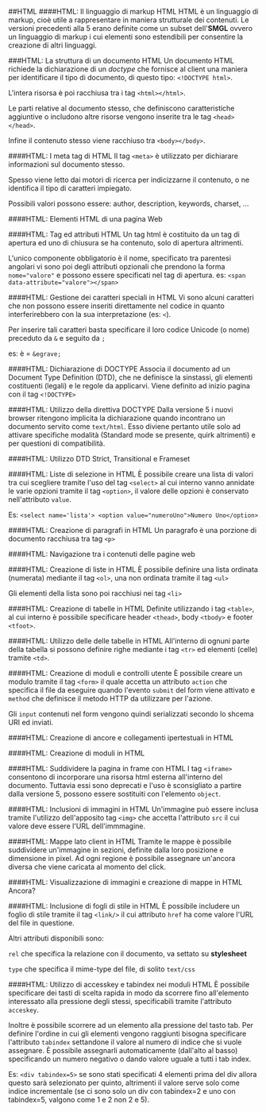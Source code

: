 ##HTML
####HTML: Il linguaggio di markup HTML
HTML è un linguaggio di markup, cioè utile a rappresentare in maniera strutturale dei contenuti.
Le versioni precedenti alla 5 erano definite come un subset dell'__SMGL__  ovvero un linguaggio di markup i cui elementi sono estendibili per consentire la creazione di altri linguaggi.

###HTML: La struttura di un documento HTML
Un documento HTML richiede la dichiarazione di un _doctype_ che fornisce al client una maniera per identificare il tipo di documento, di questo tipo:
`<!DOCTYPE html>`.

L'intera risorsa è poi racchiusa tra i tag `<html></html>`.

Le parti relative al documento stesso, che definiscono caratteristiche aggiuntive o includono altre risorse vengono inserite tra le tag `<head></head>`.

Infine il contenuto stesso viene racchiuso tra `<body></body>`.

####HTML: I meta tag di HTML
Il tag `<meta>` è utilizzato per dichiarare informazioni sul documento stesso. 

Spesso viene letto dai motori di ricerca per indicizzarne il contenuto, o ne identifica il tipo di caratteri impiegato.

Possibili valori possono essere: author, description, keywords, charset, ...

####HTML: Elementi HTML di una pagina Web

####HTML: Tag ed attributi HTML
Un tag html è costituito da un tag di apertura ed uno di chiusura se ha contenuto, solo di apertura altrimenti.

L'unico componente obbligatorio è il nome, specificato tra parentesi angolari vi sono poi degli attributi opzionali che prendono la forma `nome="valore"` e possono essere specificati nel tag di apertura.
es: `<span data-attribute="valore"></span>`

####HTML: Gestione dei caratteri speciali in HTML
Vi sono alcuni caratteri che non possono essere inseriti direttamente nel codice in quanto interferirebbero con la sua interpretazione (es: `<`).

Per inserire tali caratteri basta specificare il loro codice Unicode (o nome) preceduto da `&` e seguito da `;` 

es: &egrave; = `&egrave;`

####HTML: Dichiarazione di DOCTYPE
Associa il documento ad un Document Type Definition (DTD), che ne definisce la sinstassi, gli elementi costituenti (legali) e le regole da applicarvi.
Viene definito ad inizio pagina con il tag `<!DOCTYPE>`

####HTML: Utilizzo della direttiva DOCTYPE
Dalla versione 5 i nuovi browser ritengono implicita la dichiarazione quando incontrano un documento servito come `text/html`. Esso diviene pertanto utile solo ad attivare specifiche modalità (Standard mode se presente, quirk altrimenti) e per questioni di compatibilità.

####HTML: Utilizzo DTD Strict, Transitional e Frameset

####HTML: Liste di selezione in HTML
È possibile creare una lista di valori tra cui scegliere tramite l'uso del tag `<select>` al cui interno vanno annidate le varie opzioni tramite il tag `<option>`, il valore delle opzioni è conservato nell'attributo `value`.

Es: `<select name='lista'> <option value="numeroUno">Numero Uno</option>`

####HTML: Creazione di paragrafi in HTML
Un paragrafo è una porzione di documento racchiusa tra tag `<p>`

####HTML: Navigazione tra i contenuti delle pagine web

####HTML: Creazione di liste in HTML
È possibile definire una lista ordinata (numerata) mediante il tag `<ol>`, una non ordinata tramite il tag `<ul>`

Gli elementi della lista sono poi racchiusi nei tag `<li>`

####HTML: Creazione di tabelle in HTML
Definite utilizzando i tag `<table>`, al cui interno è possibile specificare header `<thead>`, body `<tbody>` e footer `<tfoot>`.

####HTML: Utilizzo delle delle tabelle in HTML
All'interno di ognuni parte della tabella si possono definire righe mediante i tag `<tr>` ed elementi (celle) tramite `<td>`.

####HTML: Creazione di moduli e controlli utente
È possibile creare un modulo tramite il tag `<form>` il quale accetta un attributo `action` che specifica il file da eseguire quando l'evento `submit` del form viene attivato e `method` che definisce il metodo HTTP da utilizzare per l'azione. 

Gli `input` contenuti nel form vengono quindi serializzati secondo lo shcema URI ed inviati.

####HTML: Creazione di ancore e collegamenti ipertestuali in HTML

####HTML: Creazione di moduli in HTML

####HTML: Suddividere la pagina in frame con HTML
I tag `<iframe>` consentono di incorporare una risorsa html esterna all'interno del documento.
Tuttavia essi sono deprecati e l'uso è sconsigliato a partire dalla versione 5,
possono essere sostituiti con l'elemento `object`.

####HTML: Inclusioni di immagini in HTML
Un'immagine può essere inclusa tramite l'utilizzo dell'apposito tag `<img>` che accetta l'attributo `src` il cui valore deve essere l'URL dell'immmagine.

####HTML: Mappe lato client in HTML
Tramite le mappe è possibile suddividere un'immagine in sezioni, definite dalla loro posizione e dimensione in pixel. Ad ogni regione è possibile assegnare un'ancora diversa che viene caricata al momento del click.

####HTML: Visualizzazione di immagini e creazione di mappe in HTML
Ancora?

####HTML: Inclusione di fogli di stile in HTML
È possibile includere un foglio di stile tramite il tag `<link/>` il cui attributo `href` ha come valore l'URL del file in questione.

Altri attributi disponibili sono:

`rel` che specifica la relazione con il documento, va settato su __stylesheet__

`type` che specifica il mime-type del file, di solito `text/css`

####HTML: Utilizzo di accesskey e tabindex nei moduli HTML
È possibile specificare dei tasti di scelta rapida in modo da scorrere fino all'elemento interessato alla pressione degli stessi, specificabili tramite l'attributo `acceskey`.

Inoltre è possibile scorrere ad un elemento alla pressione del tasto tab. Per definire l'ordine in cui gli elementi vengono raggiunti bisogna specificare l'attributo `tabindex` settandone il valore al numero di indice che si vuole assegnare. È possibile assegnarli automaticamente (dall'alto al basso) specificando un numero negativo o dando valore uguale a tutti i tab index.

Es: `<div tabindex=5>` se sono stati specificati 4 elementi prima del div allora questo sarà selezionato per quinto, altrimenti il valore serve solo come indice incrementale (se ci sono solo un div con tabindex=2 e uno con tabindex=5, valgono come 1 e 2 non 2 e 5).
